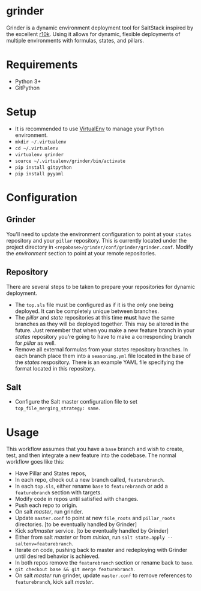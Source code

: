 # grinder
Grinder is a dynamic environment deployment tool for SaltStack inspired by the excellent [r10k](https://github.com/puppetlabs/r10k).  Using it allows for dynamic, flexible deployments of multiple environments with formulas, states, and pillars.

# Requirements
* Python 3+
* GitPython

# Setup
* It is recommended to use [VirtualEnv](https://virtualenv.pypa.io/en/stable/) to manage your Python environment.
 * `mkdir ~/.virtualenv`
 * `cd ~/.virtualenv`
 * `virtualenv grinder`
 * `source ~/.virtualenv/grinder/bin/activate`
* `pip install gitpython`
* `pip install pyyaml`

# Configuration
## Grinder
You'll need to update the environment configuration to point at your `states` repository and your `pillar` repository.  This is currently located under the project directory in `<repobase>/grinder/conf/grinder/grinder.conf`.  Modify the *environment* section to point at your remote repositories.

## Repository
There are several steps to be taken to prepare your repositories for dynamic deployment.
* The `top.sls` file must be configured as if it is the *only* one being deployed.  It can be completely unique between branches.
* The *pillar* and *state* repositories at this time __must__ have the same branches as they will be deployed together.  This may be altered in the future.  Just remember that when you make a new feature branch in your *states* repository you're going to have to make a corresponding branch for *pillar* as well.
* Remove all external formulas from your *states* repository branches.  In each branch place them into a `seasoning.yml` file located in the base of the *states* respository.  There is an example YAML file specifying the format located in this repository.

## Salt
* Configure the Salt master configuration file to set `top_file_merging_strategy: same`.

# Usage
This workflow assumes that you have a `base` branch and wish to create, test, and then integrate a new feature into the codebase.  The normal workflow goes like this:
* Have Pillar and States repos,
* In each repo, check out a new branch called, `featurebranch`.
* In each `top.sls`, either rename `base` to `featurebranch` or add a `featurebranch` section with targets.
* Modify code in repos until satisfied with changes.
* Push each repo to origin.
* On salt *master*, run grinder.
* Update `master.conf` to point at new `file_roots` and `pillar_roots` directories. [to be eventually handled by Grinder]
* Kick *saltmaster* service. [to be eventually handled by Grinder]
* Either from salt *master* or from *minion*, run `salt state.apply --saltenv=featurebranch`.
* Iterate on code, pushing back to master and redeploying with Grinder until desired behavior is achieved.
* In both repos remove the `featurebranch` section or rename back to `base`.
* `git checkout base && git merge featurebranch`.
* On salt *master* run grinder, update `master.conf` to remove references to `featurebranch`, kick salt *master*.
